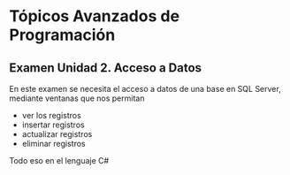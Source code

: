 # Tópicos Avanzados de Programación
## Examen Unidad 2. Acceso a Datos
En este examen se necesita el acceso a datos de una base en SQL Server, mediante ventanas que nos permitan
* ver los registros
* insertar registros
* actualizar registros
* eliminar registros

Todo eso en el lenguaje C#
